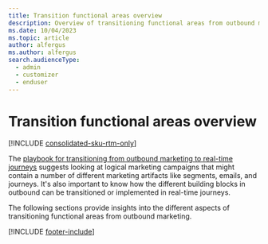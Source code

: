 ```yaml
---
title: Transition functional areas overview
description: Overview of transitioning functional areas from outbound marketing to real-time journeys in Dynamics 365 Customer Insights - Journeys.
ms.date: 10/04/2023
ms.topic: article
author: alfergus
ms.author: alfergus
search.audienceType: 
  - admin
  - customizer
  - enduser
---
```


# Transition functional areas overview

[!INCLUDE [consolidated-sku-rtm-only](./includes/consolidated-sku-rtm-only.md)]

The [playbook for transitioning from outbound marketing to real-time journeys](https://community.dynamics.com/blogs/post/?postid=1b4394d5-7764-4484-aba9-c7f972292c10) suggests looking at logical marketing campaigns that might contain a number of different marketing artifacts like segments, emails, and journeys. It's also important to know how the different building blocks in outbound can be transitioned or implemented in real-time journeys.

The following sections provide insights into the different aspects of transitioning functional areas from outbound marketing.

[!INCLUDE [footer-include](./includes/footer-banner.md)]